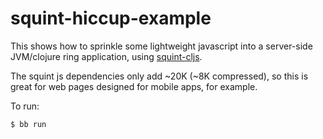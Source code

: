 
# squint-hiccup-example

This shows how to sprinkle some lightweight javascript into a server-side
JVM/clojure ring application, using
[squint-cljs](https://github.com/squint-cljs/squint).

The squint js dependencies only add ~20K (~8K compressed), so this is great for web
pages designed for mobile apps, for example.

To run:

```
$ bb run
```
